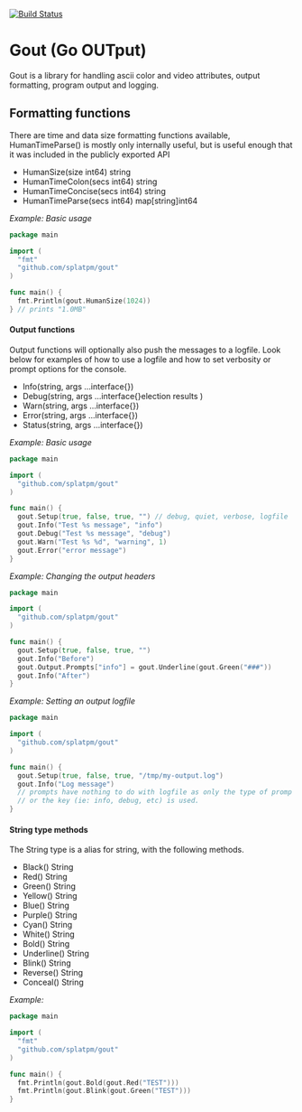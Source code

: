 

[![Build Status](https://travis-ci.org/splatpm/gcl.svg?branch=master)](https://travis-ci.org/splatpm/gcl)
# Gout (Go OUTput)

Gout is a library for handling ascii color and video attributes, output formatting,
program output and logging.

## Formatting functions

There are time and data size formatting functions available, HumanTimeParse() is
mostly only internally useful, but is useful enough that it was included in the
publicly exported API

* HumanSize(size int64) string
* HumanTimeColon(secs int64) string
* HumanTimeConcise(secs int64) string
* HumanTimeParse(secs int64) map[string]int64

*Example: Basic usage*
```go
package main

import (
  "fmt"
  "github.com/splatpm/gout"
)

func main() {
  fmt.Println(gout.HumanSize(1024))
} // prints "1.0MB"
```

#### Output functions

Output functions will optionally also push the messages to a logfile.
Look below for examples of how to use a logfile and how to set verbosity
or prompt options for the console.

* Info(string, args ...interface{})
* Debug(string, args ...interface{}election results     )
* Warn(string, args ...interface{})
* Error(string, args ...interface{})
* Status(string, args ...interface{})

*Example: Basic usage*

```go
package main

import (
  "github.com/splatpm/gout"
)

func main() {
  gout.Setup(true, false, true, "") // debug, quiet, verbose, logfile
  gout.Info("Test %s message", "info")
  gout.Debug("Test %s message", "debug")
  gout.Warn("Test %s %d", "warning", 1)
  gout.Error("error message")
}
```

*Example: Changing the output headers*
```go
package main

import (
  "github.com/splatpm/gout"
)

func main() {
  gout.Setup(true, false, true, "")
  gout.Info("Before")
  gout.Output.Prompts["info"] = gout.Underline(gout.Green("###"))
  gout.Info("After")
}
```

*Example: Setting an output logfile*
```go
package main

import (
  "github.com/splatpm/gout"
)

func main() {
  gout.Setup(true, false, true, "/tmp/my-output.log")
  gout.Info("Log message")
  // prompts have nothing to do with logfile as only the type of promp
  // or the key (ie: info, debug, etc) is used.
}
```

#### String type methods

The String type is a alias for string, with the following methods.

* Black() String
* Red() String
* Green() String
* Yellow() String
* Blue() String
* Purple() String
* Cyan() String
* White() String
* Bold() String
* Underline() String
* Blink() String
* Reverse() String
* Conceal() String

*Example:*

```go
package main

import (
  "fmt"
  "github.com/splatpm/gout"
)

func main() {
  fmt.Println(gout.Bold(gout.Red("TEST")))
  fmt.Println(gout.Blink(gout.Green("TEST")))
}
```
